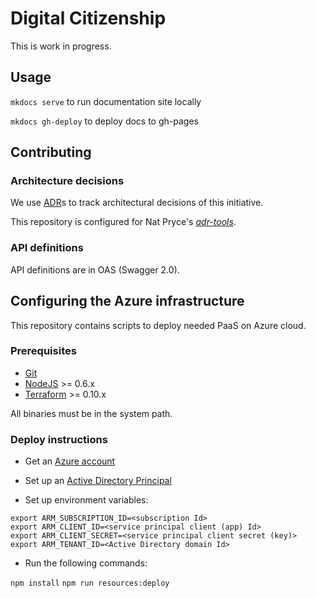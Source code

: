 # Digital Citizenship

This is work in progress.

## Usage

`mkdocs serve` to run documentation site locally

`mkdocs gh-deploy` to deploy docs to gh-pages

## Contributing

### Architecture decisions

We use [ADR](http://thinkrelevance.com/blog/2011/11/15/documenting-architecture-decisions)s to track architectural decisions of this initiative.

This repository is configured for Nat Pryce's [_adr-tools_](https://github.com/npryce/adr-tools).

### API definitions

API definitions are in OAS (Swagger 2.0).

## Configuring the Azure infrastructure

This repository contains scripts to deploy needed PaaS on Azure cloud.

### Prerequisites

- [Git](https://git-scm.com/)
- [NodeJS](https://nodejs.org/it/) >= 0.6.x
- [Terraform](https://terraform.io) >= 0.10.x

All binaries must be in the system path.

### Deploy instructions

- Get an [Azure account](https://azure.microsoft.com/en-us/free)

- Set up an [Active Directory Principal](https://docs.microsoft.com/en-us/azure/active-directory/develop/active-directory-application-objects)

- Set up environment variables:

```
export ARM_SUBSCRIPTION_ID=<subscription Id>
export ARM_CLIENT_ID=<service principal client (app) Id>
export ARM_CLIENT_SECRET=<service principal client secret (key)>
export ARM_TENANT_ID=<Active Directory domain Id>
```

- Run the following commands:

`npm install`
`npm run resources:deploy`

